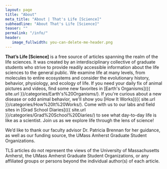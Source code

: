 ```yaml
---
layout: page
title: "About"
meta_title: "About | That's Life [Science]"
subheadline: "About That's Life [Science]"
teaser: ""
permalink: "/info/"
header:
   image_fullwidth: you-can-delete-me-header.png
---
```

**That’s Life [Science]** is a free source of articles spanning the realm of the life sciences. It was created by an interdisciplinary collective of graduate students who strive to provide readily accessible information about the life sciences to the general public. We examine life at many levels, from molecules to entire ecosystems and consider the evolutionary history, behavior, physiology, and ecology of life. If you need your daily fix of animal pictures and videos, find some new favorites in [Earth's Organisms]({{ site.url }}/categories/Earth's%20Organisms/). If you're curious about a new disease or odd animal behavior, we'll show you [How It Works]({{ site.url }}/categories/How%20It%20Works/). Come with us to our labs and field sites in [Grad School Diaries]({{ site.url }}/categories/Grad%20School%20Diaries/) to see what day-to-day life is like as a scientist. Join us as we explore life through the lens of science!  

We’d like to thank our faculty advisor Dr. Patricia Brennan for her guidance, as well as our funding source, the UMass Amherst Graduate Student Organizations. 

TLS articles do not represent the views of the University of Massachusetts Amherst, the UMass Amherst Graduate Student Organizations, or any affiliated groups or persons beyond the individual author(s) of each article.

